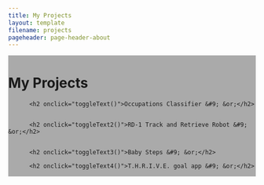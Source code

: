 ```yaml
---
title: My Projects
layout: template
filename: projects
pageheader: page-header-about
--- 
```

<!-- <ul>
  <li><a onclick="toggleNav('1')" id='1' href="#home">Occupations Classifier</a></li>
  <li><a onclick="toggleNav('2')" id='2' href="#news">RD-1 Track and Retrieve Robot</a></li>
  <li><a onclick="toggleNav('3')" id='3' href="#contact">Baby Step</a></li>
  <li><a onclick="toggleNav('4')" id='4' href="#about">T.H.R.I.V.E. goal app</a></li>
</ul> -->

<div class="row">
  <div class="column" style="background-color:#aaa;">

<h1 class="project-name">My Projects</h1>

          <h2 onclick="toggleText()">Occupations Classifier &#9; &or;</h2>
          

          <h2 onclick="toggleText2()">RD-1 Track and Retrieve Robot &#9; &or;</h2>
          

          <h2 onclick="toggleText3()">Baby Steps &#9; &or;</h2>

          <h2 onclick="toggleText4()">T.H.R.I.V.E. goal app &#9; &or;</h2>
          


  </div>
  <div class="column" style="background-color:#bbb;">
    <div type="hidden" id='demo' style='display: none;'><p>This is the description of the project.</p> <a style="background-image: linear-gradient(to top left, green, blue);" href="https://enagola.github.io/web/CSE203B.pdf" type="application/pdf" class="btn">Occupations Classifier</a></div>
    <div type="hidden" id='demo2' style='display: none;'><p>This is the description of the project.</p> <a style="background-image: linear-gradient(to top left, green, blue);" href="https://enagola.github.io/web/Final_report_cse145.pdf" class="btn">RD-1 Track and Retrieve Robot</a></div>
          <div type="hidden" id='demo3' style='display: none;'><p>This is the description of the project.</p> <a href="https://www.youtube.com/watch?v=W8iOpEHBDII&ab_channel=EthanNagola" class="btn">Baby Steps</a></div>
          <div type="hidden" id='demo4' style='display: none;'><p>This is the description of the project.</p> <a href="https://youtu.be/BbzbG_M_1v0?t=199" class="btn">T.H.R.I.V.E. goal app</a></div>
  </div>
</div>

